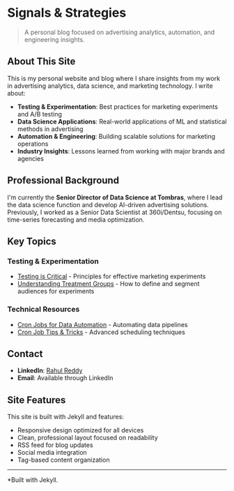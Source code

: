 # Signals & Strategies

> A personal blog focused on advertising analytics, automation, and engineering insights.

## About This Site

This is my personal website and blog where I share insights from my work in advertising analytics, data science, and marketing technology. I write about:

- **Testing & Experimentation**: Best practices for marketing experiments and A/B testing
- **Data Science Applications**: Real-world applications of ML and statistical methods in advertising
- **Automation & Engineering**: Building scalable solutions for marketing operations
- **Industry Insights**: Lessons learned from working with major brands and agencies

## Professional Background

I'm currently the **Senior Director of Data Science at Tombras**, where I lead the data science function and develop AI-driven advertising solutions. Previously, I worked as a Senior Data Scientist at 360i/Dentsu, focusing on time-series forecasting and media optimization.

## Key Topics

### Testing & Experimentation
- [Testing is Critical](/_posts/2025-08-25-TestingisCritical.md) - Principles for effective marketing experiments
- [Understanding Treatment Groups](/_posts/2025-09-01-UnderstandingTreatmentGroups.md) - How to define and segment audiences for experiments

### Technical Resources
- [Cron Jobs for Data Automation](/_posts/2021-01-10-CronJobs.md) - Automating data pipelines
- [Cron Job Tips & Tricks](/_posts/2021-01-18-CronJob%20TipsTricks.md) - Advanced scheduling techniques

## Contact

- **LinkedIn**: [Rahul Reddy](https://www.linkedin.com/in/rreddy404/)
- **Email**: Available through LinkedIn

## Site Features

This site is built with Jekyll and features:
- Responsive design optimized for all devices
- Clean, professional layout focused on readability
- RSS feed for blog updates
- Social media integration
- Tag-based content organization

---

*Built with Jekyll.